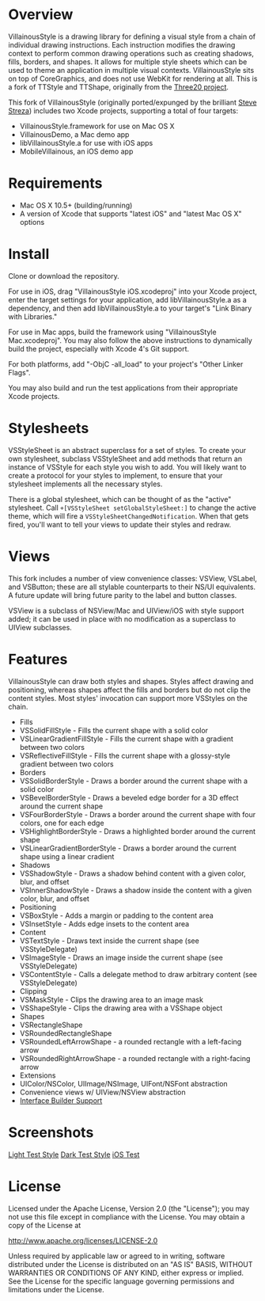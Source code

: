 Overview
========

VillainousStyle is a drawing library for defining a visual style from a chain of individual drawing instructions. Each instruction modifies the drawing context to perform common drawing operations such as creating shadows, fills, borders, and shapes. It allows for multiple style sheets which can be used to theme an application in multiple visual contexts. VillainousStyle sits on top of CoreGraphics, and does not use WebKit for rendering at all. This is a fork of TTStyle and TTShape, originally from the [Three20 project](http://github.com/joehewitt/three20).

This fork of VillainousStyle (originally ported/expunged by the brilliant [Steve Streza](http://stevestreza.com/)) includes two Xcode projects, supporting a total of four targets:  

* VillainousStyle.framework for use on Mac OS X
* VillainousDemo, a Mac demo app
* libVillainousStyle.a for use with iOS apps
* MobileVillainous, an iOS demo app

Requirements
============

* Mac OS X 10.5+ (building/running)
* A version of Xcode that supports "latest iOS" and "latest Mac OS X" options

Install
=======

Clone or download the repository.

For use in iOS, drag "VillainousStyle iOS.xcodeproj" into your Xcode project, enter the target settings for your application, add libVillainousStyle.a as a dependency, and then add libVillainousStyle.a to your target's "Link Binary with Libraries."

For use in Mac apps, build the framework using "VillainousStyle Mac.xcodeproj".  You may also follow the above instructions to dynamically build the project, especially with Xcode 4's Git support.

For both platforms, add "-ObjC -all_load" to your project's "Other Linker Flags".

You may also build and run the test applications from their appropriate Xcode projects.

Stylesheets
===========

VSStyleSheet is an abstract superclass for a set of styles. To create your own stylesheet, subclass VSStyleSheet and add methods that return an instance of VSStyle for each style you wish to add. You will likely want to create a protocol for your styles to implement, to ensure that your stylesheet implements all the necessary styles.

There is a global stylesheet, which can be thought of as the "active" stylesheet. Call `+[VSStyleSheet setGlobalStyleSheet:]` to change the active theme, which will fire a `VSStyleSheetChangedNotification`. When that gets fired, you'll want to tell your views to update their styles and redraw.

Views
===========

This fork includes a number of view convenience classes:  VSView, VSLabel, and VSButton; these are all stylable counterparts to their NS/UI equivalents.  A future update will bring future parity to the label and button classes.

VSView is a subclass of NSView/Mac and UIView/iOS with style support added; it can be used in place with no modification as a superclass to UIView subclasses.

Features
======

VillainousStyle can draw both styles and shapes.  Styles affect drawing and positioning, whereas shapes affect the fills and borders but do not clip the content styles.  Most styles' invocation can support more VSStyles on the chain.

* Fills
 * VSSolidFillStyle - Fills the current shape with a solid color
 * VSLinearGradientFillStyle - Fills the current shape with a gradient between two colors
 * VSReflectiveFillStyle - Fills the current shape with a glossy-style gradient between two colors
* Borders
 * VSSolidBorderStyle - Draws a border around the current shape with a solid color
 * VSBevelBorderStyle - Draws a beveled edge border for a 3D effect around the current shape
 * VSFourBorderStyle - Draws a border around the current shape with four colors, one for each edge
 * VSHighlightBorderStyle - Draws a highlighted border around the current shape
 * VSLinearGradientBorderStyle - Draws a border around the current shape using a linear cradient
* Shadows
 * VSShadowStyle - Draws a shadow behind content with a given color, blur, and offset
 * VSInnerShadowStyle - Draws a shadow inside the content with a given color, blur, and offset
* Positioning
 * VSBoxStyle - Adds a margin or padding to the content area
 * VSInsetStyle - Adds edge insets to the content area
* Content
 * VSTextStyle - Draws text inside the current shape (see VSStyleDelegate)
 * VSImageStyle - Draws an image inside the current shape (see VSStyleDelegate)
 * VSContentStyle - Calls a delegate method to draw arbitrary content (see VSStyleDelegate)
* Clipping
 * VSMaskStyle - Clips the drawing area to an image mask
 * VSShapeStyle - Clips the drawing area with a VSShape object
* Shapes
 * VSRectangleShape
 * VSRoundedRectangleShape
 * VSRoundedLeftArrowShape - a rounded rectangle with a left-facing arrow
 * VSRoundedRightArrowShape - a rounded rectangle with a right-facing arrow
* Extensions
 * UIColor/NSColor, UIImage/NSImage, UIFont/NSFont abstraction
 * Convenience views w/ UIView/NSView abstraction
 * [Interface Builder Support](https://github.com/zwaldowski/VillainousStyle/raw/master/Screenshots/ios-before.png "Before VSStyle")

Screenshots
===========

[Light Test Style](https://github.com/zwaldowski/VillainousStyle/raw/master/Screenshots/light-test-style.png "Light Test Style")
[Dark Test Style](https://github.com/zwaldowski/VillainousStyle/raw/master/Screenshots/dark-test-style.png "Dark Test Style")
[iOS Test](https://github.com/zwaldowski/VillainousStyle/raw/master/Screenshots/ios-test.png "iOS Style")

License
=======
Licensed under the Apache License, Version 2.0 (the "License"); you may not use this file except in compliance with the License. You may obtain a copy of the License at

http://www.apache.org/licenses/LICENSE-2.0

Unless required by applicable law or agreed to in writing, software distributed under the License is distributed on an "AS IS" BASIS, WITHOUT WARRANTIES OR CONDITIONS OF ANY KIND, either express or implied. See the License for the specific language governing permissions and limitations under the License.
